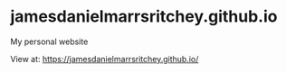 # jamesdanielmarrsritchey.github.io
My personal website

View at: https://jamesdanielmarrsritchey.github.io/
